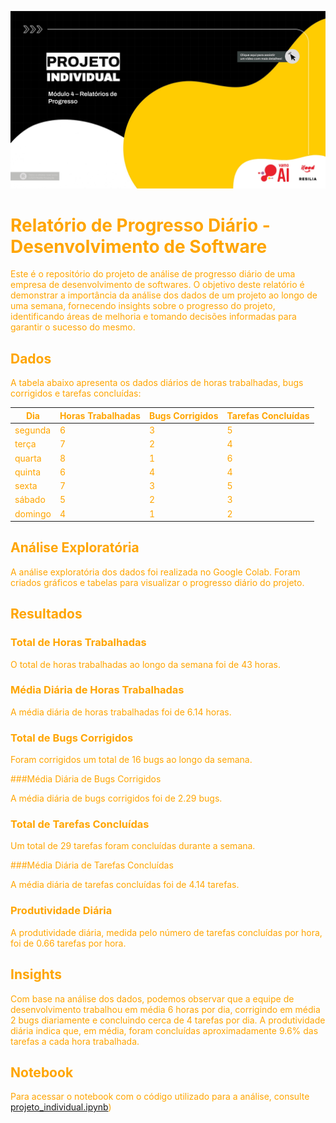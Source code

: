 ![Projeto Individual Módulo 04](imagens/image.jpeg)














# <font color = orange> Relatório de Progresso Diário - Desenvolvimento de Software

Este é o repositório do projeto de análise de progresso diário de uma empresa de desenvolvimento de softwares. O objetivo deste relatório é demonstrar a importância da análise dos dados de um projeto ao longo de uma semana, fornecendo insights sobre o progresso do projeto, identificando áreas de melhoria e tomando decisões informadas para garantir o sucesso do mesmo.

## Dados

A tabela abaixo apresenta os dados diários de horas trabalhadas, bugs corrigidos e tarefas concluídas:

| Dia      | Horas Trabalhadas | Bugs Corrigidos | Tarefas Concluídas |
|--------- |------------------ |-----------------|------------------- |
| segunda  | 6                 | 3               | 5                 |
| terça    | 7                 | 2               | 4                 |
| quarta   | 8                 | 1               | 6                 |
| quinta   | 6                 | 4               | 4                 |
| sexta    | 7                 | 3               | 5                 |
| sábado   | 5                 | 2               | 3                 |
| domingo  | 4                 | 1               | 2                 |

## Análise Exploratória

A análise exploratória dos dados foi realizada no Google Colab. Foram criados gráficos e tabelas para visualizar o progresso diário do projeto.

## Resultados

### Total de Horas Trabalhadas

O total de horas trabalhadas ao longo da semana foi de 43 horas.

### Média Diária de Horas Trabalhadas

A média diária de horas trabalhadas foi de 6.14 horas.

### Total de Bugs Corrigidos

Foram corrigidos um total de 16 bugs ao longo da semana.

###Média Diária de Bugs Corrigidos

A média diária de bugs corrigidos foi de 2.29 bugs.

### Total de Tarefas Concluídas

Um total de 29 tarefas foram concluídas durante a semana.

###Média Diária de Tarefas Concluídas

A média diária de tarefas concluídas foi de 4.14 tarefas.

### Produtividade Diária

A produtividade diária, medida pelo número de tarefas concluídas por hora, foi de 0.66 tarefas por hora.

## Insights

Com base na análise dos dados, podemos observar que a equipe de desenvolvimento trabalhou em média 6 horas por dia, corrigindo em média 2 bugs diariamente e concluindo cerca de 4 tarefas por dia. A produtividade diária indica que, em média, foram concluídas aproximadamente 9.6% das tarefas a cada hora trabalhada.

## Notebook

Para acessar o notebook com o código utilizado para a análise, consulte [projeto_individual.ipynb](/projeto_individual.ipynb))




